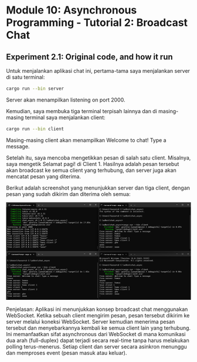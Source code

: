# Module 10: Asynchronous Programming - Tutorial 2: Broadcast Chat

## Experiment 2.1: Original code, and how it run

Untuk menjalankan aplikasi chat ini, pertama-tama saya menjalankan server di satu terminal:
```bash
cargo run --bin server
```
Server akan menampilkan listening on port 2000.

Kemudian, saya membuka tiga terminal terpisah lainnya dan di masing-masing terminal saya menjalankan client:

```bash
cargo run --bin client
```

Masing-masing client akan menampilkan Welcome to chat! Type a message.

Setelah itu, saya mencoba mengetikkan pesan di salah satu client. Misalnya, saya mengetik Selamat pagi! di Client 1. Hasilnya adalah pesan tersebut akan broadcast ke semua client yang terhubung, dan server juga akan mencatat pesan yang diterima.

Berikut adalah screenshot yang menunjukkan server dan tiga client, dengan pesan yang sudah dikirim dan diterima oleh semua:

![alt text](ss1.png)

Penjelasan:
Aplikasi ini menunjukkan konsep broadcast chat menggunakan WebSocket. Ketika sebuah client mengirim pesan, pesan tersebut dikirim ke server melalui koneksi WebSocket. Server kemudian menerima pesan tersebut dan menyebarkannya kembali ke semua client lain yang terhubung. Ini memanfaatkan sifat asynchronous dari WebSocket di mana komunikasi dua arah (full-duplex) dapat terjadi secara real-time tanpa harus melakukan polling terus-menerus. Setiap client dan server secara asinkron menunggu dan memproses event (pesan masuk atau keluar).

